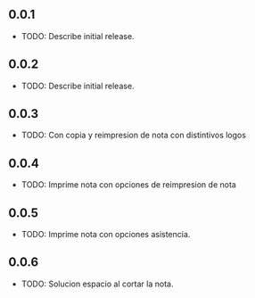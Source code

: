 ## 0.0.1

* TODO: Describe initial release.
## 0.0.2

* TODO: Describe initial release.
## 0.0.3

* TODO: Con copia y reimpresion de nota con distintivos logos

## 0.0.4

* TODO: Imprime nota con opciones de reimpresion de nota

## 0.0.5

* TODO: Imprime nota con opciones asistencia.

## 0.0.6

* TODO: Solucion espacio al cortar la nota. 

